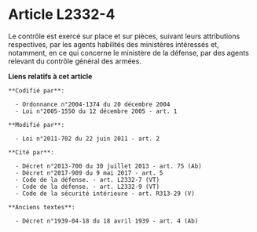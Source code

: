 # Article L2332-4

Le contrôle est exercé sur place et sur pièces, suivant leurs attributions respectives, par les agents habilités des
ministères intéressés et, notamment, en ce qui concerne le ministère de la défense, par des agents relevant du contrôle
général des armées.

**Liens relatifs à cet article**

	**Codifié par**:

	  - Ordonnance n°2004-1374 du 20 décembre 2004
	  - Loi n°2005-1550 du 12 décembre 2005 - art. 1

	**Modifié par**:

	  - Loi n°2011-702 du 22 juin 2011 - art. 2

	**Cité par**:

	  - Décret n°2013-700 du 30 juillet 2013 - art. 75 (Ab)
	  - Décret n°2017-909 du 9 mai 2017 - art. 5
	  - Code de la défense. - art. L2332-7 (VT)
	  - Code de la défense. - art. L2332-9 (VT)
	  - Code de la sécurité intérieure - art. R313-29 (V)

	**Anciens textes**:

	  - Décret n°1939-04-18 du 18 avril 1939 - art. 4 (Ab)
